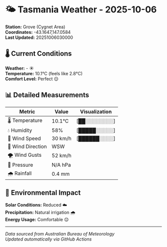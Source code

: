 # 🌤️ Tasmania Weather - 2025-10-06

**Station:** Grove (Cygnet Area)  
**Coordinates:** -43.1647,147.0584  
**Last Updated:** 20251006030000

## 🌡️ Current Conditions

**Weather:** - ☀️  
**Temperature:** 10.1°C (feels like 2.8°C)  
**Comfort Level:** Perfect 😌

## 📊 Detailed Measurements

| Metric | Value | Visualization |
|--------|-------|---------------|
| 🌡️ Temperature | 10.1°C | [██░░░░░░░░] |
| 💧 Humidity | 58% | [█████░░░░░] |
| 💨 Wind Speed | 30 km/h | [██████░░░░] |
| 🧭 Wind Direction | WSW | |
| 🌪️ Wind Gusts | 52 km/h | |
| 🔽 Pressure | N/A hPa | |
| 🌧️ Rainfall | 0.4 mm | |

## 🌱 Environmental Impact

**Solar Conditions:** Reduced ☁️  
**Precipitation:** Natural irrigation 🌧️  
**Energy Usage:** Comfortable 😌

---
*Data sourced from Australian Bureau of Meteorology*  
*Updated automatically via GitHub Actions*
